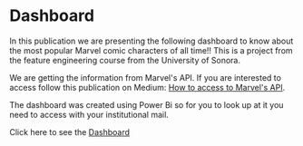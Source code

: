 # Dashboard

In this publication we are presenting the following dashboard to know about the most popular Marvel comic characters of all time!! This is a project from the feature engineering course from the University of Sonora.

We are getting the information from Marvel's API. If you are interested to access follow this publication on Medium: [How to access to Marvel's API](https://medium.com/mcd-unison/how-to-access-to-marvels-api-with-marvel-0-1-0-wrapper-in-python-d762d14e044a).

The dashboard was created using Power Bi so for you to look up at it you need to access with your institutional mail.

Click here to see the [Dashboard](https://app.powerbi.com/reportEmbed?reportId=7bca7b4f-7a12-4e86-9443-f34a19495d4d&autoAuth=true&ctid=67553645-0db3-4480-b127-6f819a79e367&config=eyJjbHVzdGVyVXJsIjoiaHR0cHM6Ly93YWJpLXNvdXRoLWNlbnRyYWwtdXMtcmVkaXJlY3QuYW5hbHlzaXMud2luZG93cy5uZXQvIn0%3D)
